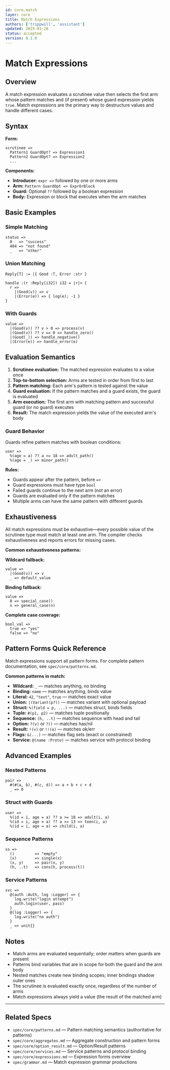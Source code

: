 ```yaml
---
id: core.match
layer: core
title: Match Expressions
authors: ['trippwill', 'assistant']
updated: 2025-01-28
status: accepted
version: 0.1.0
---
```


# Match Expressions

## Overview

A match expression evaluates a scrutinee value then selects the first arm whose pattern matches and (if present) whose guard expression yields `true`. Match expressions are the primary way to destructure values and handle different cases.

## Syntax

**Form:**
```
scrutinee =>
  Pattern1 GuardOpt? => Expression1
  Pattern2 GuardOpt? => Expression2
  ...
```

**Components:**
- **Introducer:** `expr =>` followed by one or more arms
- **Arm:** `Pattern GuardOpt => ExprOrBlock`
- **Guard:** Optional `??` followed by a boolean expression
- **Body:** Expression or block that executes when the arm matches

## Basic Examples

### Simple Matching

```brim
status =>
  0   => "success"
  404 => "not found"
  _   => "other"
```

### Union Matching

```brim
Reply[T] := |{ Good :T, Error :str }

handle :(r :Reply[i32]) i32 = |r|> {
  r =>
    |(Good(v)) => v
    |(Error(e)) => { log(e); -1 }
}
```

### With Guards

```brim
value =>
  |(Good(v)) ?? v > 0 => process(v)
  |(Good(v)) ?? v == 0 => handle_zero()
  |(Good(_)) => handle_negative()
  |(Error(e)) => handle_error(e)
```

## Evaluation Semantics

1. **Scrutinee evaluation:** The matched expression evaluates to a value once
2. **Top-to-bottom selection:** Arms are tested in order from first to last
3. **Pattern matching:** Each arm's pattern is tested against the value
4. **Guard evaluation:** If the pattern matches and a guard exists, the guard is evaluated
5. **Arm execution:** The first arm with matching pattern and successful guard (or no guard) executes
6. **Result:** The match expression yields the value of the executed arm's body

### Guard Behavior

Guards refine pattern matches with boolean conditions:

```brim
user =>
  %(age = a) ?? a >= 18 => adult_path()
  %(age = _) => minor_path()
```

**Rules:**
- Guards appear after the pattern, before `=>`
- Guard expressions must have type `bool`
- Failed guards continue to the next arm (not an error)
- Guards are evaluated only if the pattern matches
- Multiple arms can have the same pattern with different guards

## Exhaustiveness

All match expressions must be exhaustive—every possible value of the scrutinee type must match at least one arm. The compiler checks exhaustiveness and reports errors for missing cases.

**Common exhaustiveness patterns:**

**Wildcard fallback:**
```brim
value =>
  |(Good(v)) => v
  _ => default_value
```

**Binding fallback:**
```brim
value =>
  0 => special_case()
  n => general_case(n)
```

**Complete case coverage:**
```brim
bool_val =>
  true => "yes"
  false => "no"
```

## Pattern Forms Quick Reference

Match expressions support all pattern forms. For complete pattern documentation, see `spec/core/patterns.md`.

**Common patterns in match:**
- **Wildcard:** `_` — matches anything, no binding
- **Binding:** `name` — matches anything, binds value
- **Literal:** `42`, `"text"`, `true` — matches exact value
- **Union:** `|(Variant(p?))` — matches variant with optional payload
- **Struct:** `%(field = p, ...)` — matches struct, binds fields
- **Tuple:** `#(p1, p2)` — matches tuple positionally
- **Sequence:** `(h, ..t)` — matches sequence with head and tail
- **Option:** `?(v)` or `?()` — matches has/nil
- **Result:** `!(v)` or `!!(e)` — matches ok/err
- **Flags:** `&(...)` — matches flag sets (exact or constrained)
- **Service:** `@(name :Proto)` — matches service with protocol binding

## Advanced Examples

### Nested Patterns

```brim
pair =>
  #(#(a, b), #(c, d)) => a + b + c + d
  _ => 0
```

### Struct with Guards

```brim
user =>
  %(id = i, age = a) ?? a >= 18 => adult(i, a)
  %(id = i, age = a) ?? a >= 13 => teen(i, a)
  %(id = i, age = a) => child(i, a)
```

### Sequence Patterns

```brim
xs =>
  ()         => "empty"
  (x)        => single(x)
  (x, y)     => pair(x, y)
  (h, ..t)   => cons(h, process(t))
```

### Service Patterns

```brim
svc =>
  @(auth :Auth, log :Logger) => {
    log.write("login attempt")
    auth.login(user, pass)
  }
  @(log :Logger) => {
    log.write("no auth")
  }
  _ => unit{}
```

## Notes

- Match arms are evaluated sequentially; order matters when guards are present
- Patterns bind variables that are in scope for both the guard and the arm body
- Nested matches create new binding scopes; inner bindings shadow outer ones
- The scrutinee is evaluated exactly once, regardless of the number of arms
- Match expressions always yield a value (the result of the matched arm)

---

## Related Specs

- `spec/core/patterns.md` — Pattern matching semantics (authoritative for patterns)
- `spec/core/aggregates.md` — Aggregate construction and pattern forms
- `spec/core/option_result.md` — Option/Result patterns
- `spec/core/services.md` — Service patterns and protocol binding
- `spec/core/expressions.md` — Expression forms overview
- `spec/grammar.md` — Match expression grammar productions
